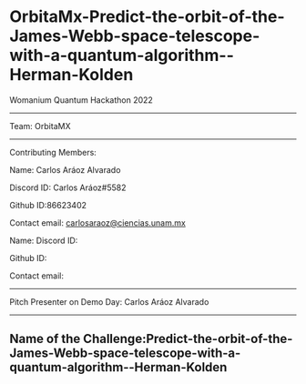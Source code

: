 # OrbitaMx-Predict-the-orbit-of-the-James-Webb-space-telescope-with-a-quantum-algorithm--Herman-Kolden

Womanium Quantum Hackathon 2022

--------------------------------------------------------------------------------------------------

Team: OrbitaMX

--------------------------------------------------------------------------------------------------
Contributing Members: 

Name: Carlos Aráoz Alvarado

Discord ID: Carlos Aráoz#5582

Github ID:86623402

Contact email: carlosaraoz@ciencias.unam.mx



Name: 
Discord ID: 

Github ID:

Contact email: 

------------------------------------------------------------------------------------------------------------------------------------------------
Pitch Presenter on Demo Day: Carlos Aráoz Alvarado

------------------------------------------------------------------------------------------------------------------------------------------------
Name of the Challenge:Predict-the-orbit-of-the-James-Webb-space-telescope-with-a-quantum-algorithm--Herman-Kolden
------------------------------------------------------------------------------------------------------------------------------------------------
